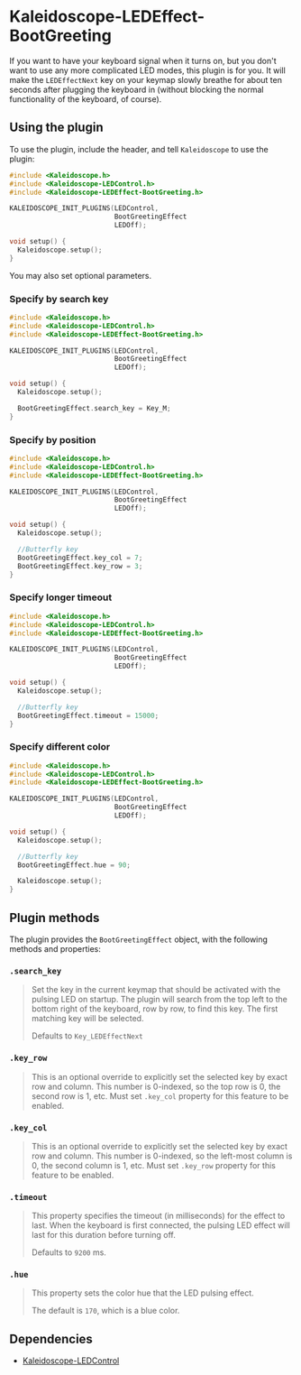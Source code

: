 # Kaleidoscope-LEDEffect-BootGreeting

If you want to have your keyboard signal when it turns on, but you don't want to
use any more complicated LED modes, this plugin is for you. It will make the
`LEDEffectNext` key on your keymap slowly breathe for about ten seconds after
plugging the keyboard in (without blocking the normal functionality of the
keyboard, of course).

## Using the plugin

To use the plugin, include the header, and tell `Kaleidoscope` to use the plugin:

```c++
#include <Kaleidoscope.h>
#include <Kaleidoscope-LEDControl.h>
#include <Kaleidoscope-LEDEffect-BootGreeting.h>

KALEIDOSCOPE_INIT_PLUGINS(LEDControl,
                          BootGreetingEffect
                          LEDOff);

void setup() {
  Kaleidoscope.setup();
}
```

You may also set optional parameters.

### Specify by search key
```c++
#include <Kaleidoscope.h>
#include <Kaleidoscope-LEDControl.h>
#include <Kaleidoscope-LEDEffect-BootGreeting.h>

KALEIDOSCOPE_INIT_PLUGINS(LEDControl,
                          BootGreetingEffect
                          LEDOff);

void setup() {
  Kaleidoscope.setup();

  BootGreetingEffect.search_key = Key_M;
}
```

### Specify by position
```c++
#include <Kaleidoscope.h>
#include <Kaleidoscope-LEDControl.h>
#include <Kaleidoscope-LEDEffect-BootGreeting.h>

KALEIDOSCOPE_INIT_PLUGINS(LEDControl,
                          BootGreetingEffect
                          LEDOff);

void setup() {
  Kaleidoscope.setup();

  //Butterfly key
  BootGreetingEffect.key_col = 7;
  BootGreetingEffect.key_row = 3;
}
```

### Specify longer timeout
```c++
#include <Kaleidoscope.h>
#include <Kaleidoscope-LEDControl.h>
#include <Kaleidoscope-LEDEffect-BootGreeting.h>

KALEIDOSCOPE_INIT_PLUGINS(LEDControl,
                          BootGreetingEffect
                          LEDOff);

void setup() {
  Kaleidoscope.setup();

  //Butterfly key
  BootGreetingEffect.timeout = 15000;
}
```

### Specify different color
```c++
#include <Kaleidoscope.h>
#include <Kaleidoscope-LEDControl.h>
#include <Kaleidoscope-LEDEffect-BootGreeting.h>

KALEIDOSCOPE_INIT_PLUGINS(LEDControl,
                          BootGreetingEffect
                          LEDOff);

void setup() {
  Kaleidoscope.setup();

  //Butterfly key
  BootGreetingEffect.hue = 90;

  Kaleidoscope.setup();
}
```

##   Plugin methods

The plugin provides the `BootGreetingEffect` object, with the following methods and
properties:

### `.search_key`

> Set the key in the current keymap that should be activated with the pulsing
> LED on startup.  The plugin will search from the top left to the bottom right
> of the keyboard, row by row, to find this key.  The first matching key will
> be selected.
>
> Defaults to `Key_LEDEffectNext`

### `.key_row`

> This is an optional override to explicitly set the selected key by exact row
> and column.  This number is 0-indexed, so the top row is 0, the second row is
> 1, etc.  Must set `.key_col` property for this feature to be enabled.

### `.key_col`

> This is an optional override to explicitly set the selected key by exact row
> and column.  This number is 0-indexed, so the left-most column is 0, the
> second column is 1, etc.  Must set `.key_row` property for this feature to
> be enabled.

### `.timeout`

> This property specifies the timeout (in milliseconds) for the effect to last.
> When the keyboard is first connected, the pulsing LED effect will last for
> this duration before turning off.
>
> Defaults to `9200` ms.

### `.hue`

> This property sets the color hue that the LED pulsing effect.
>
> The default is `170`, which is a blue color.

## Dependencies

* [Kaleidoscope-LEDControl](LEDControl.md)
